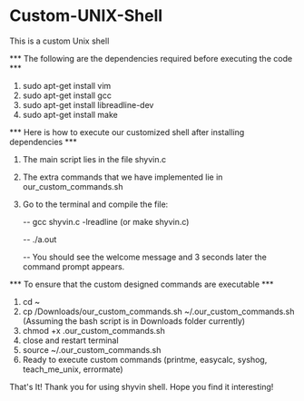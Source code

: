 # Custom-UNIX-Shell
This is a custom Unix shell


*** The following are the dependencies required before executing the code ***
1. sudo apt-get install vim
2. sudo apt-get install gcc
3. sudo apt-get install libreadline-dev
4. sudo apt-get install make

*** Here is how to execute our customized shell after installing dependencies ***
1. The main script lies in the file shyvin.c
2. The extra commands that we have implemented lie in our_custom_commands.sh
3. Go to the terminal and compile the file:
    
    -- gcc shyvin.c -lreadline (or make shyvin.c)
    
    -- ./a.out
    
    -- You should see the welcome message and 3 seconds later the command prompt appears.

*** To ensure that the custom designed commands are executable ***

1. cd ~
2. cp /Downloads/our_custom_commands.sh ~/.our_custom_commands.sh (Assuming the bash script is in Downloads folder currently)
3. chmod +x .our_custom_commands.sh
4. close and restart terminal
5. source ~/.our_custom_commands.sh
6. Ready to execute custom commands (printme, easycalc, syshog, teach_me_unix, errormate)

That's It! Thank you for using shyvin shell. Hope you find it interesting!
